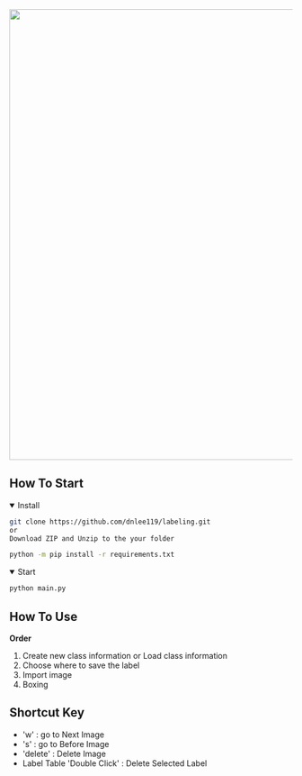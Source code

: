 <img width="800" src="https://github.com/dnlee119/labeling/blob/master/img/main.jpg?raw=true">

## How To Start
<details open>
<summary>Install</summary>

```bash
git clone https://github.com/dnlee119/labeling.git
or
Download ZIP and Unzip to the your folder

python -m pip install -r requirements.txt
```
</details>

<details open>
<summary>Start</summary>

```bash
python main.py
```
</details>

## How To Use
**Order**
1. Create new class information or Load class information
2. Choose where to save the label
3. Import image
4. Boxing

## Shortcut Key
- 'w' : go to Next Image
- 's' : go to Before Image
- 'delete' : Delete Image
- Label Table 'Double Click' : Delete Selected Label